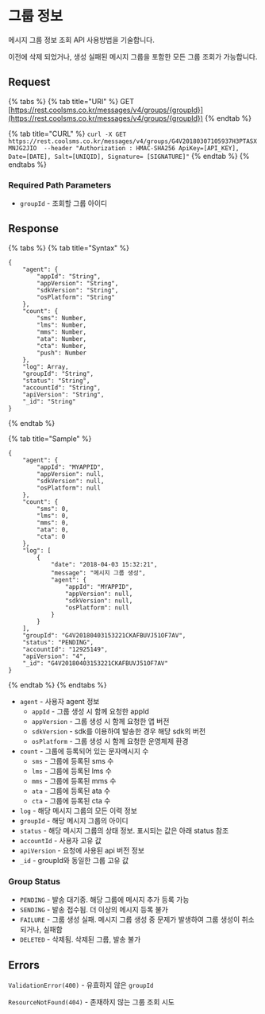 # 그룹 정보

메시지 그룹 정보 조회 API 사용방법을 기술합니다.

이전에 삭제 되었거나, 생성 실패된 메시지 그룹을 포함한 모든 그룹 조회가 가능합니다.

## Request

{% tabs %}
{% tab title="URI" %}
GET [https://rest.coolsms.co.kr/messages/v4/groups/{groupId}](https://rest.coolsms.co.kr/messages/v4/groups/{groupId})
{% endtab %}

{% tab title="CURL" %}
`curl -X GET https://rest.coolsms.co.kr/messages/v4/groups/G4V20180307105937H3PTASXMNJG2JIO  --header "Authorization : HMAC-SHA256 ApiKey=[API_KEY], Date=[DATE], Salt=[UNIQID], Signature= [SIGNATURE]"`
{% endtab %}
{% endtabs %}

### Required Path Parameters

* `groupId` - 조회할 그룹 아이디

## Response

{% tabs %}
{% tab title="Syntax" %}
```text
{
    "agent": {
        "appId": "String",
        "appVersion": "String",
        "sdkVersion": "String",
        "osPlatform": "String"
    },
    "count": {
        "sms": Number,
        "lms": Number,
        "mms": Number,
        "ata": Number,
        "cta": Number,
        "push": Number
    },
    "log": Array,
    "groupId": "String",
    "status": "String",
    "accountId": "String",
    "apiVersion": "String",
    "_id": "String"
}

```
{% endtab %}

{% tab title="Sample" %}
```text
{
    "agent": {
        "appId": "MYAPPID",
        "appVersion": null,
        "sdkVersion": null,
        "osPlatform": null
    },
    "count": {
        "sms": 0,
        "lms": 0,
        "mms": 0,
        "ata": 0,
        "cta": 0
    },
    "log": [
        {
            "date": "2018-04-03 15:32:21",
            "message": "메시지 그룹 생성",
            "agent": {
                "appId": "MYAPPID",
                "appVersion": null,
                "sdkVersion": null,
                "osPlatform": null
            }
        }
    ],
    "groupId": "G4V20180403153221CKAFBUVJ51OF7AV",
    "status": "PENDING",
    "accountId": "12925149",
    "apiVersion": "4",
    "_id": "G4V20180403153221CKAFBUVJ51OF7AV"
}

```
{% endtab %}
{% endtabs %}

* `agent` - 사용자 agent 정보
  * `appId` - 그룹 생성 시 함께 요청한 appId
  * `appVersion` - 그룹 생성 시 함께 요청한 앱 버전
  * `sdkVersion` - sdk를 이용하여 발송한 경우 해당 sdk의 버전
  * `osPlatform` - 그룹 생성 시 함께 요청한 운영체제 환경
* `count` - 그룹에 등록되어 있는 문자메시지 수
  * `sms` - 그룹에 등록된 sms 수
  * `lms` - 그룹에 등록된 lms 수
  * `mms` - 그룹에 등록된 mms 수
  * `ata` - 그룹에 등록된 ata 수
  * `cta` - 그룹에 등록된 cta 수
* `log` - 해당 메시지 그룹의 모든 이력 정보
* `groupId` - 해당 메시지 그룹의 아이디
* `status` - 해당 메시지 그룹의 상태 정보. 표시되는 값은 아래 status 참조
* `accountId` - 사용자 고유 값
* `apiVersion` - 요청에 사용된 api 버전 정보
* `_id` - groupId와 동일한 그룹 고유 값

### **Group Status**

* `PENDING` - 발송 대기중. 해당 그룹에 메시지 추가 등록 가능
* `SENDING` - 발송 접수됨. 더 이상의 메시지 등록 불가
* `FAILURE` - 그룹 생성 실패. 메시지 그룹 생성 중 문제가 발생하여 그룹 생성이 취소되거나, 실패함
* `DELETED` - 삭제됨. 삭제된 그룹, 발송 불가

## **Errors**

`ValidationError(400)` - 유효하지 않은 `groupId`

`ResourceNotFound(404)` - 존재하지 않는 그룹 조회 시도

